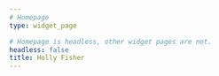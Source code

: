 ```yaml
---
# Homepage
type: widget_page

# Homepage is headless, other widget pages are not.
headless: false
title: Holly Fisher
---
```

